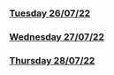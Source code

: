 ### [Tuesday 26/07/22](https://github.com/kennethpHN/core-code-from-scratch-readme/tree/main/week2/Tuesday-26-07-22)

### [Wednesday 27/07/22](https://github.com/kennethpHN/core-code-from-scratch-readme/tree/main/week2/Wednesday-27-07-22)

### [Thursday 28/07/22](https://github.com/kennethpHN/core-code-from-scratch-readme/tree/main/week2/Thursday-28-07-22)
